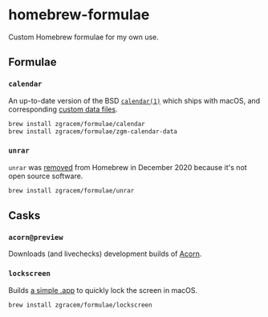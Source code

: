 # homebrew-formulae

Custom Homebrew formulae for my own use.

## Formulae

### `calendar`

An up-to-date version of the BSD [`calendar(1)`][cal] which ships with macOS,
and corresponding [custom data files].

```sh
brew install zgracem/formulae/calendar
brew install zgracem/formulae/zgm-calendar-data
```

[cal]: https://packages.debian.org/stable/calendar
[custom data files]: https://github.com/zgracem/calendar-data

### `unrar`

`unrar` was [removed](https://github.com/Homebrew/homebrew-core/pull/66609) from
Homebrew in December 2020 because it's not open source software.

```sh
brew install zgracem/formulae/unrar
```

## Casks

### `acorn@preview`

Downloads (and livechecks) development builds of [Acorn].

[Acorn]: https://flyingmeat.com/download/latest

### `lockscreen`

Builds [a simple .app][lock] to quickly lock the screen in macOS.

```sh
brew install zgracem/formulae/lockscreen
```

[lock]: https://github.com/gaomd/lock-screen-app
